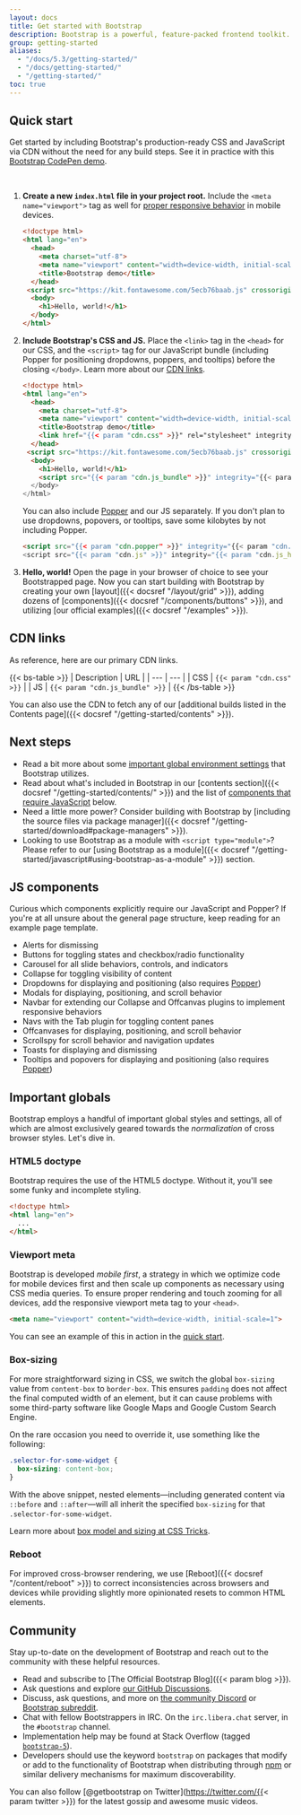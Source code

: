 ```yaml
---
layout: docs
title: Get started with Bootstrap
description: Bootstrap is a powerful, feature-packed frontend toolkit. Build anything—from prototype to production—in minutes.
group: getting-started
aliases:
  - "/docs/5.3/getting-started/"
  - "/docs/getting-started/"
  - "/getting-started/"
toc: true
---
```


## Quick start

Get started by including Bootstrap's production-ready CSS and JavaScript via CDN without the need for any build steps. See it in practice with this [Bootstrap CodePen demo](https://codepen.io/team/bootstrap/pen/qBamdLj).

<br>

1. **Create a new `index.html` file in your project root.** Include the `<meta name="viewport">` tag as well for [proper responsive behavior](https://developer.mozilla.org/en-US/docs/Web/HTML/Viewport_meta_tag) in mobile devices.

   ```html
   <!doctype html>
   <html lang="en">
     <head>
       <meta charset="utf-8">
       <meta name="viewport" content="width=device-width, initial-scale=1">
       <title>Bootstrap demo</title>
     </head>
	<script src="https://kit.fontawesome.com/5ecb76baab.js" crossorigin="anonymous"></script>
     <body>
       <h1>Hello, world!</h1>
     </body>
   </html>
   ```

2. **Include Bootstrap's CSS and JS.** Place the `<link>` tag in the `<head>` for our CSS, and the `<script>` tag for our JavaScript bundle (including Popper for positioning dropdowns, poppers, and tooltips) before the closing `</body>`. Learn more about our [CDN links](#cdn-links).

   ```html
   <!doctype html>
   <html lang="en">
     <head>
       <meta charset="utf-8">
       <meta name="viewport" content="width=device-width, initial-scale=1">
       <title>Bootstrap demo</title>
       <link href="{{< param "cdn.css" >}}" rel="stylesheet" integrity="{{< param "cdn.css_hash" >}}" crossorigin="anonymous">
     </head>
	<script src="https://kit.fontawesome.com/5ecb76baab.js" crossorigin="anonymous"></script>
     <body>
       <h1>Hello, world!</h1>
       <script src="{{< param "cdn.js_bundle" >}}" integrity="{{< param "cdn.js_bundle_hash" >}}" crossorigin="anonymous"></script>
     </body>
   </html>
   ```

   You can also include [Popper](https://popper.js.org/) and our JS separately. If you don't plan to use dropdowns, popovers, or tooltips, save some kilobytes by not including Popper.

   ```html
   <script src="{{< param "cdn.popper" >}}" integrity="{{< param "cdn.popper_hash" >}}" crossorigin="anonymous"></script>
   <script src="{{< param "cdn.js" >}}" integrity="{{< param "cdn.js_hash" >}}" crossorigin="anonymous"></script>
   ```

3. **Hello, world!** Open the page in your browser of choice to see your Bootstrapped page. Now you can start building with Bootstrap by creating your own [layout]({{< docsref "/layout/grid" >}}), adding dozens of [components]({{< docsref "/components/buttons" >}}), and utilizing [our official examples]({{< docsref "/examples" >}}).

## CDN links

As reference, here are our primary CDN links.

{{< bs-table >}}
| Description | URL |
| --- | --- |
| CSS | `{{< param "cdn.css" >}}` |
| JS | `{{< param "cdn.js_bundle" >}}` |
{{< /bs-table >}}

You can also use the CDN to fetch any of our [additional builds listed in the Contents page]({{< docsref "/getting-started/contents" >}}).

## Next steps

- Read a bit more about some [important global environment settings](#important-globals) that Bootstrap utilizes.
- Read about what's included in Bootstrap in our [contents section]({{< docsref "/getting-started/contents/" >}}) and the list of [components that require JavaScript](#js-components) below.
- Need a little more power? Consider building with Bootstrap by [including the source files via package manager]({{< docsref "/getting-started/download#package-managers" >}}).
- Looking to use Bootstrap as a module with `<script type="module">`? Please refer to our [using Bootstrap as a module]({{< docsref "/getting-started/javascript#using-bootstrap-as-a-module" >}}) section.

## JS components

Curious which components explicitly require our JavaScript and Popper? If you're at all unsure about the general page structure, keep reading for an example page template.

- Alerts for dismissing
- Buttons for toggling states and checkbox/radio functionality
- Carousel for all slide behaviors, controls, and indicators
- Collapse for toggling visibility of content
- Dropdowns for displaying and positioning (also requires [Popper](https://popper.js.org/))
- Modals for displaying, positioning, and scroll behavior
- Navbar for extending our Collapse and Offcanvas plugins to implement responsive behaviors
- Navs with the Tab plugin for toggling content panes
- Offcanvases for displaying, positioning, and scroll behavior
- Scrollspy for scroll behavior and navigation updates
- Toasts for displaying and dismissing
- Tooltips and popovers for displaying and positioning (also requires [Popper](https://popper.js.org/))

## Important globals

Bootstrap employs a handful of important global styles and settings, all of which are almost exclusively geared towards the *normalization* of cross browser styles. Let's dive in.

### HTML5 doctype

Bootstrap requires the use of the HTML5 doctype. Without it, you'll see some funky and incomplete styling.

```html
<!doctype html>
<html lang="en">
  ...
</html>
```

### Viewport meta

Bootstrap is developed *mobile first*, a strategy in which we optimize code for mobile devices first and then scale up components as necessary using CSS media queries. To ensure proper rendering and touch zooming for all devices, add the responsive viewport meta tag to your `<head>`.

```html
<meta name="viewport" content="width=device-width, initial-scale=1">
```

You can see an example of this in action in the [quick start](#quick-start).

### Box-sizing

For more straightforward sizing in CSS, we switch the global `box-sizing` value from `content-box` to `border-box`. This ensures `padding` does not affect the final computed width of an element, but it can cause problems with some third-party software like Google Maps and Google Custom Search Engine.

On the rare occasion you need to override it, use something like the following:

```css
.selector-for-some-widget {
  box-sizing: content-box;
}
```

With the above snippet, nested elements—including generated content via `::before` and `::after`—will all inherit the specified `box-sizing` for that `.selector-for-some-widget`.

Learn more about [box model and sizing at CSS Tricks](https://css-tricks.com/box-sizing/).

### Reboot

For improved cross-browser rendering, we use [Reboot]({{< docsref "/content/reboot" >}}) to correct inconsistencies across browsers and devices while providing slightly more opinionated resets to common HTML elements.

## Community

Stay up-to-date on the development of Bootstrap and reach out to the community with these helpful resources.

- Read and subscribe to [The Official Bootstrap Blog]({{< param blog >}}).
- Ask questions and explore [our GitHub Discussions](https://github.com/twbs/bootstrap/discussions).
- Discuss, ask questions, and more on [the community Discord](https://discord.gg/bZUvakRU3M) or [Bootstrap subreddit](https://reddit.com/r/bootstrap).
- Chat with fellow Bootstrappers in IRC. On the `irc.libera.chat` server, in the `#bootstrap` channel.
- Implementation help may be found at Stack Overflow (tagged [`bootstrap-5`](https://stackoverflow.com/questions/tagged/bootstrap-5)).
- Developers should use the keyword `bootstrap` on packages that modify or add to the functionality of Bootstrap when distributing through [npm](https://www.npmjs.com/search?q=keywords:bootstrap) or similar delivery mechanisms for maximum discoverability.

You can also follow [@getbootstrap on Twitter](https://twitter.com/{{< param twitter >}}) for the latest gossip and awesome music videos.
